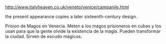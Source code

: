 http://www.italyheaven.co.uk/veneto/venice/campanile.html

 the present appearance copies a later sixteenth-century design.

Prision de Magos en Venecia. Meten a los magos prisioneros en cubas y los usan para que la gente olvide la existencia de la magia. Pueden transformar la ciudad. Sirven de escudo mágicos.